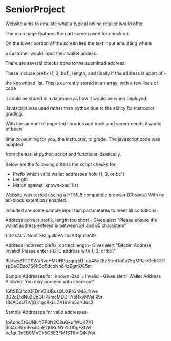 # SeniorProject

Website aims to emulate what a typical online retalier would offer. 

The main page features the cart screen used for checkout.

On the lower portion of the screen lies the text input emulating where

a customer would input their wallet addess.

There are several checks done to the submitted address. 

These include prefix (1, 3, bc1), length, and finally if the address is apart of -

the knownbad list. This is currently stored in an array, with a few lines of code

it could be stored in a database as how it would be when deployed.

Javascript was used rather than python due to the ability for instructor grading.

With the amount of imported libraries and back-end server needs it would of been

time consuming for you, the instructor, to grade. The javascript code was adapted 

from the earlier python script and functions identically.

 
Below are the following criteria the script checks for.
* Prefix which valid wallet addresses hold (1, 3, or bc1)
* Length
* Match against 'known-bad' list

Website was tested useing a HTML5 compatible browser (Chrome)
With no ad-block extentions enabled.

Included are some sample input test parameteres to meet all conditions:

Address correct prefix, length too short - 
Gives alert "Please ensure the wallet address entered is between 24 and 35 characters"

1afGkAlTalNmA
3KLgaIloPA
1bcAlGjra19Al9

Address incorrect prefix, correct length-
Gives alert "Bitcoin Address Invalid!
Please enter a BTC address with 1, 3, or bc1"

9sVwx81CDPWu3vcHMUHPuzqrq5U
Icp48e2EzSrmOo9u75gM9Jie9eEk31f
spDeOBzo7S6hDo5dcoNn64zZgmO85m

Sample Addresses for 'Known-Bad' / Invalid - 
Gives alert" Wallet Address Allowed! You may proceed with checkout"

16ftSEQ4ctQFDnVZiUBusQUXRrGhM3JYwe
3D2oEtdNuZUpQHPJmcMDDHYoHkyNVsFk9r
1BcAQxUTiVjQ41qqRkLLZA16Vm5qrtJ6c2

Sample Addresses for valid addresses- 

1pAonqEtGUNkIY7P8N2C8uGkufWUK7X1
3I34cRtrmEexlDoE2IDKdNYZ5O0gFXbW
bc1qu3nEB0MVCk5G8E3FM1ST6ViQiNjYoi
